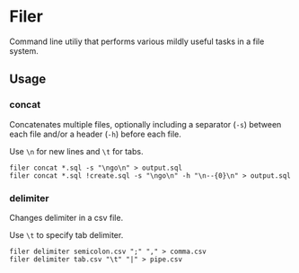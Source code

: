 # Filer
Command line utiliy that performs various mildly useful tasks in a file system.

## Usage

### concat
Concatenates multiple files, optionally including a separator (`-s`) between each file and/or a header (`-h`) before each file.

Use `\n` for new lines and `\t` for tabs.

```
filer concat *.sql -s "\ngo\n" > output.sql
filer concat *.sql !create.sql -s "\ngo\n" -h "\n--{0}\n" > output.sql
```

### delimiter
Changes delimiter in a csv file.

Use `\t` to specify tab delimiter.

```
filer delimiter semicolon.csv ";" "," > comma.csv
filer delimiter tab.csv "\t" "|" > pipe.csv
